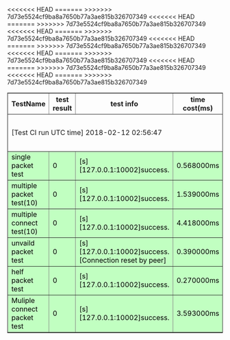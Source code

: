 <table border="1" cellpadding="10">
   <tr>
     <th>TestName</th>
     <th>test result</th>
 	<th>test info</th>
 	<th>time cost(ms)</th>
   </tr>
    <tr>
<<<<<<< HEAD
      <td colspan="4">[Test CI run UTC time] 2018-02-12 02:56:47</td>
=======
      <td colspan="4">[Test CI run UTC time] 2018-02-12 03:15:02</td>
>>>>>>> 7d73e5524cf9ba8a7650b77a3ae815b326707349
    </tr>
   <tr style="background-color:#C1FFC1;color:Black;">
<td>single packet test</td>
<td>0</td>
<td>[s][127.0.0.1:10002]success.</td>
<<<<<<< HEAD
<td>0.568000ms</td>
=======
<td>0.558000ms</td>
>>>>>>> 7d73e5524cf9ba8a7650b77a3ae815b326707349
<tr style="background-color:#C1FFC1;color:Black;">
<td>multiple packet test(10)</td>
<td>0</td>
<td>[s][127.0.0.1:10002]success.</td>
<<<<<<< HEAD
<td>1.539000ms</td>
=======
<td>1.798000ms</td>
>>>>>>> 7d73e5524cf9ba8a7650b77a3ae815b326707349
<tr style="background-color:#C1FFC1;color:Black;">
<td>multiple connect test(10)</td>
<td>0</td>
<td>[s][127.0.0.1:10002]success.</td>
<<<<<<< HEAD
<td>4.418000ms</td>
=======
<td>4.713000ms</td>
>>>>>>> 7d73e5524cf9ba8a7650b77a3ae815b326707349
<tr style="background-color:#C1FFC1;color:Black;">
<td>unvaild packet test</td>
<td>0</td>
<td>[s][127.0.0.1:10002]success.[Connection reset by peer]</td>
<<<<<<< HEAD
<td>0.390000ms</td>
=======
<td>0.412000ms</td>
>>>>>>> 7d73e5524cf9ba8a7650b77a3ae815b326707349
<tr style="background-color:#C1FFC1;color:Black;">
<td>helf packet test</td>
<td>0</td>
<td>[s][127.0.0.1:10002]success.</td>
<<<<<<< HEAD
<td>0.270000ms</td>
=======
<td>0.348000ms</td>
>>>>>>> 7d73e5524cf9ba8a7650b77a3ae815b326707349
<tr style="background-color:#C1FFC1;color:Black;">
<td>Muliple connect packet test</td>
<td>0</td>
<td>[s][127.0.0.1:10002]success.</td>
<<<<<<< HEAD
<td>3.593000ms</td>
=======
<td>3.838000ms</td>
>>>>>>> 7d73e5524cf9ba8a7650b77a3ae815b326707349
 </table>
